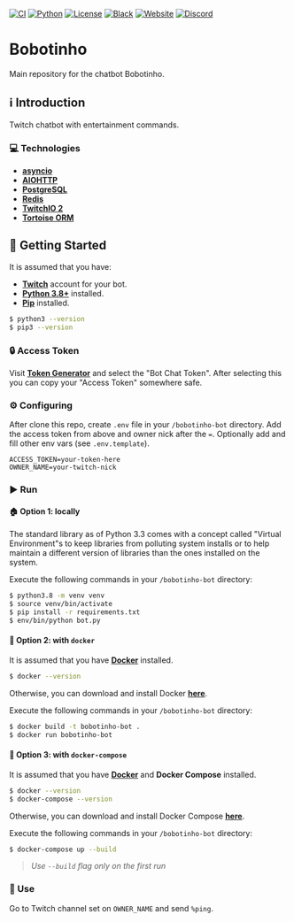 [![CI](https://github.com/leandcesar/bobotinho-bot/workflows/CI/badge.svg)](https://github.com/leandcesar/bobotinho-bot/actions/workflows/ci.yml) [![Python](https://img.shields.io/badge/Python-3.8+-blue.svg)](https://www.python.org) [![License](https://img.shields.io/badge/license-AGPL%20v3-lightgray.svg)](https://github.com/leandcesar/bobotinho/blob/master/LICENSE) [![Black](https://img.shields.io/badge/style-black-000000.svg)](https://github.com/psf/black) [![Website](https://img.shields.io/badge/invite-website-9147ff.svg)](https://bobotinho.vercel.app) [![Discord](https://img.shields.io/discord/785177386638901250?color=%237289DA&label=discord&logo=discord&logoColor=white)](https://discord.gg/6Ue66Vs5eQ)

# Bobotinho
Main repository for the chatbot Bobotinho.

## ℹ️ Introduction
Twitch chatbot with entertainment commands.

### ‎💻 Technologies
- [**asyncio**](https://docs.python.org/3/library/asyncio.html)
- [**AIOHTTP**](https://docs.aiohttp.org/en/stable/)
- [**PostgreSQL**](https://www.postgresql.org/)
- [**Redis**](https://redis.io/)
- [**TwitchIO 2**](https://twitchio.readthedocs.io/en/latest/index.html)
- [**Tortoise ORM**](https://tortoise-orm.readthedocs.io/en/latest/)


## 🏁 Getting Started
It is assumed that you have:
- [**Twitch**](https://twitch.tv/) account for your bot.
- [**Python 3.8+**](https://www.python.org/) installed.
- [**Pip**](https://pip.pypa.io/en/stable/) installed.

```bash
$ python3 --version
$ pip3 --version
```

### 🔒 Access Token

Visit [**Token Generator**](https://twitchtokengenerator.com/) and select the "Bot Chat Token". After selecting this you can copy your "Access Token" somewhere safe.

### ⚙️ Configuring

After clone this repo, create `.env` file in your `/bobotinho-bot` directory. Add the access token from above and owner nick after the `=`. Optionally add and fill other env vars (see `.env.template`).

```
ACCESS_TOKEN=your-token-here
OWNER_NAME=your-twitch-nick
```

### ▶️ Run 

#### 🏠 Option 1: locally

The standard library as of Python 3.3 comes with a concept called "Virtual Environment"s to keep libraries from polluting system installs or to help maintain a different version of libraries than the ones installed on the system.

Execute the following commands in your `/bobotinho-bot` directory:

```bash
$ python3.8 -m venv venv
$ source venv/bin/activate
$ pip install -r requirements.txt
$ env/bin/python bot.py
```

#### 🐋 Option 2: with `docker`

It is assumed that you have [**Docker**](https://www.docker.com/) installed.

```bash
$ docker --version
```

Otherwise, you can download and install Docker [**here**](https://docs.docker.com/get-docker/).

Execute the following commands in your `/bobotinho-bot` directory:

```bash
$ docker build -t bobotinho-bot .
$ docker run bobotinho-bot
```

#### 🐳 Option 3: with `docker-compose`

It is assumed that you have [**Docker**](https://www.docker.com/) and **Docker Compose** installed.

```bash
$ docker --version
$ docker-compose --version
```

Otherwise, you can download and install Docker Compose [**here**](https://docs.docker.com/compose/install/).

Execute the following commands in your `/bobotinho-bot` directory:

```bash
$ docker-compose up --build
```

> *Use `--build` flag only on the first run*

### 🎉 Use

Go to Twitch channel set on `OWNER_NAME` and send `%ping`.
